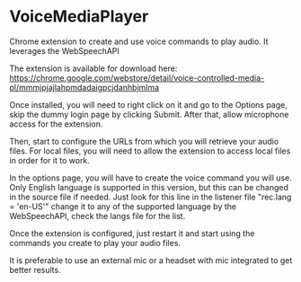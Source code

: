 # VoiceMediaPlayer
Chrome extension to create and use voice commands to play audio. It leverages the WebSpeechAPI

The extension is available for download here: https://chrome.google.com/webstore/detail/voice-controlled-media-pl/mmmjpjajlahpmdadaigpcjdanhbjmlma

Once installed, you will need to right click on it and go to the Options page, skip the dummy login page by clicking Submit. After that, allow microphone access for the extension.

Then, start to configure the URLs from which you will retrieve your audio files. For local files, you will need to allow the extension to access local files in order for it to work.

In the options page, you will have to create the voice command you will use. Only English language is supported in this version, but this can be changed in the source file if needed. Just look for this line in the listener file "rec.lang = 'en-US'" change it to any of the supported language by the WebSpeechAPI, check the langs file for the list.

Once the extension is configured, just restart it and start using the commands you create to play your audio files.

It is preferable to use an external mic or a headset with mic integrated to get better results. 

